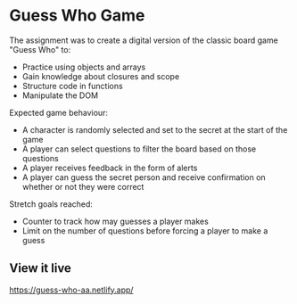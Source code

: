 # Guess Who Game

The assignment was to create a digital version of the classic board game "Guess Who" to:
- Practice using objects and arrays
- Gain knowledge about closures and scope
- Structure code in functions
- Manipulate the DOM

Expected game behaviour:
- A character is randomly selected and set to the secret at the start of the game
- A player can select questions to filter the board based on those questions
- A player receives feedback in the form of alerts
- A player can guess the secret person and receive confirmation on whether or not they were correct

Stretch goals reached:
- Counter to track how may guesses a player makes
- Limit on the number of questions before forcing a player to make a guess

## View it live

https://guess-who-aa.netlify.app/
